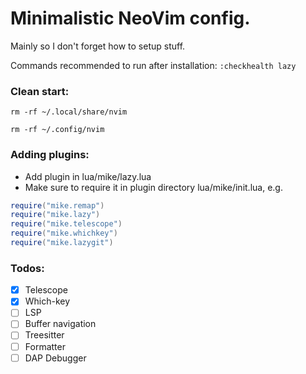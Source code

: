 # Minimalistic NeoVim config.
Mainly so I don't forget how to setup stuff.

Commands recommended to run after installation:
`:checkhealth lazy`

### Clean start:
```
rm -rf ~/.local/share/nvim
```
```
rm -rf ~/.config/nvim
```

### Adding plugins:
- Add plugin in lua/mike/lazy.lua
- Make sure to require it in plugin directory lua/mike/init.lua, e.g.
```lua
require("mike.remap")
require("mike.lazy")
require("mike.telescope")
require("mike.whichkey")
require("mike.lazygit")
```

### Todos: 
- [x] Telescope
- [x] Which-key
- [ ] LSP
- [ ] Buffer navigation
- [ ] Treesitter
- [ ] Formatter
- [ ] DAP Debugger
